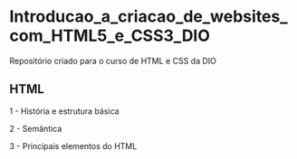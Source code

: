 # Introducao_a_criacao_de_websites_com_HTML5_e_CSS3_DIO
Repositório criado para o curso de HTML e CSS da DIO

## HTML
1 - História e estrutura básica

2 - Semântica

3 - Principais elementos do HTML
